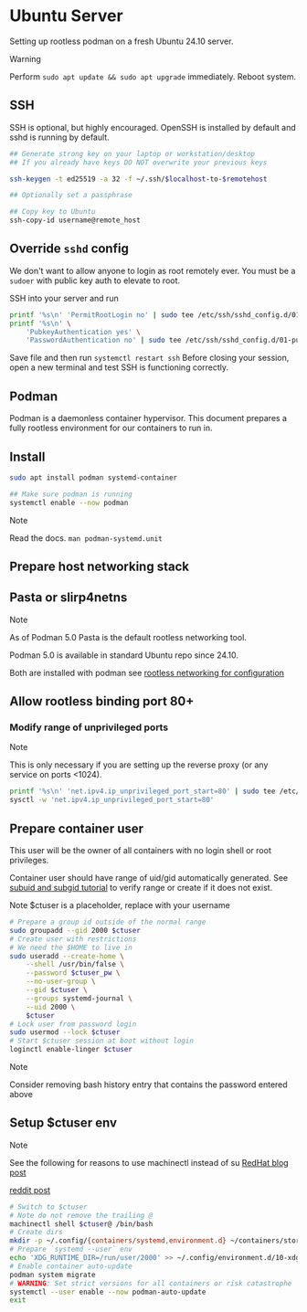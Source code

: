 # Ubuntu Server

Setting up rootless podman on a fresh Ubuntu 24.10 server.

> [!WARNING]
> Perform `sudo apt update && sudo apt upgrade` immediately. Reboot system.

## SSH

SSH is optional, but highly encouraged. OpenSSH is installed by default and sshd
is running by default.

```bash
## Generate strong key on your laptop or workstation/desktop
## If you already have keys DO NOT overwrite your previous keys

ssh-keygen -t ed25519 -a 32 -f ~/.ssh/$localhost-to-$remotehost

## Optionally set a passphrase

## Copy key to Ubuntu
ssh-copy-id username@remote_host
```

## Override `sshd` config

We don't want to allow anyone to login as root remotely ever. You must be a
`sudoer` with public key auth to elevate to root.

SSH into your server and run

```bash
printf '%s\n' 'PermitRootLogin no' | sudo tee /etc/ssh/sshd_config.d/01-root.conf
printf '%s\n' \
    'PubkeyAuthentication yes' \
    'PasswordAuthentication no' | sudo tee /etc/ssh/sshd_config.d/01-pubkey.conf
```

Save file and then run `systemctl restart ssh` Before closing your session, open
a new terminal and test SSH is functioning correctly.

## Podman

Podman is a daemonless container hypervisor. This document prepares a fully
rootless environment for our containers to run in.

## Install

```bash
sudo apt install podman systemd-container

## Make sure podman is running
systemctl enable --now podman
```

> [!NOTE]
> Read the docs. `man podman-systemd.unit`

## Prepare host networking stack

## Pasta or slirp4netns

> [!NOTE]
> As of Podman 5.0 Pasta is the default rootless networking tool.
>
> Podman 5.0 is available in standard Ubuntu repo since 24.10.
>
> Both are installed with podman see
> [rootless networking for configuration](https://github.com/containers/podman/blob/main/docs/tutorials/rootless_tutorial.md#networking-configuration)

## Allow rootless binding port 80+

### Modify range of unprivileged ports

> [!NOTE]
> This is only necessary if you are setting up the reverse proxy (or any service
> on ports <1024).

```bash
printf '%s\n' 'net.ipv4.ip_unprivileged_port_start=80' | sudo tee /etc/sysctl.d/99-unprivileged-port-binding.conf
sysctl -w 'net.ipv4.ip_unprivileged_port_start=80'
```

## Prepare container user

This user will be the owner of all containers with no login shell or root
privileges.

Container user should have range of uid/gid automatically generated. See
[subuid and subgid tutorial](https://github.com/containers/podman/blob/main/docs/tutorials/rootless_tutorial.md#etcsubuid-and-etcsubgid-configuration)
to verify range or create if it does not exist.

Note $ctuser is a placeholder, replace with your username

```bash
# Prepare a group id outside of the normal range
sudo groupadd --gid 2000 $ctuser
# Create user with restrictions
# We need the $HOME to live in
sudo useradd --create-home \
    --shell /usr/bin/false \
    --password $ctuser_pw \
    --no-user-group \
    --gid $ctuser \
    --groups systemd-journal \
    --uid 2000 \
    $ctuser
# Lock user from password login
sudo usermod --lock $ctuser
# Start $ctuser session at boot without login
loginctl enable-linger $ctuser
```

> [!NOTE]
> Consider removing bash history entry that contains the password entered above

## Setup $ctuser env

> [!NOTE]
> See the following for reasons to use machinectl instead of su
> [RedHat blog post](https://www.redhat.com/en/blog/sudo-rootless-podman)
>
> [reddit post](https://old.reddit.com/r/linuxadmin/comments/rxrczr/in_interesting_tidbit_i_just_learned_about_the/)

```bash
# Switch to $ctuser
# Note do not remove the trailing @
machinectl shell $ctuser@ /bin/bash
# Create dirs
mkdir -p ~/.config/{containers/systemd,environment.d} ~/containers/storage
# Prepare `systemd --user` env
echo 'XDG_RUNTIME_DIR=/run/user/2000' >> ~/.config/environment.d/10-xdg.conf
# Enable container auto-update
podman system migrate
# WARNING: Set strict versions for all containers or risk catastrophe
systemctl --user enable --now podman-auto-update
exit
```
